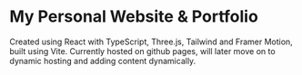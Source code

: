 # My Personal Website & Portfolio
Created using React with TypeScript, Three.js, Tailwind and Framer Motion, built using Vite. Currently hosted on github pages, will later move on to dynamic hosting and adding content dynamically.